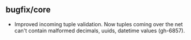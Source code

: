 ## bugfix/core

* Improved incoming tuple validation. Now tuples coming over the net can't
  contain malformed decimals, uuids, datetime values (gh-6857).
